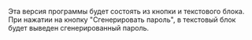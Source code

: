 Эта версия программы будет состоять из кнопки и текстового блока.
При нажатии на кнопку "Сгенерировать пароль", в текстовый блок будет выведен сгенерированный пароль.
